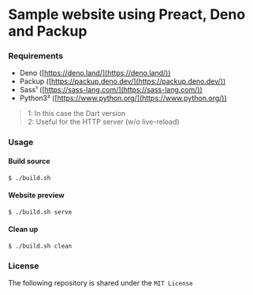 # Sample website using Preact, Deno and Packup
### Requirements
* Deno ([https://deno.land/](https://deno.land/))
* Packup ([https://packup.deno.dev/](https://packup.deno.dev/))
* Sass¹ ([https://sass-lang.com/](https://sass-lang.com/))
* Python3² ([https://www.python.org/](https://www.python.org/))

> 1: In this case the Dart version  
> 2: Useful for the HTTP server (w/o live-reload)

### Usage
#### Build source
```shell
$ ./build.sh
```

#### Website preview
```shell
$ ./build.sh serve
```

#### Clean up
```shell
$ ./build.sh clean
```

### License
The following repository is shared under the `MIT License`
